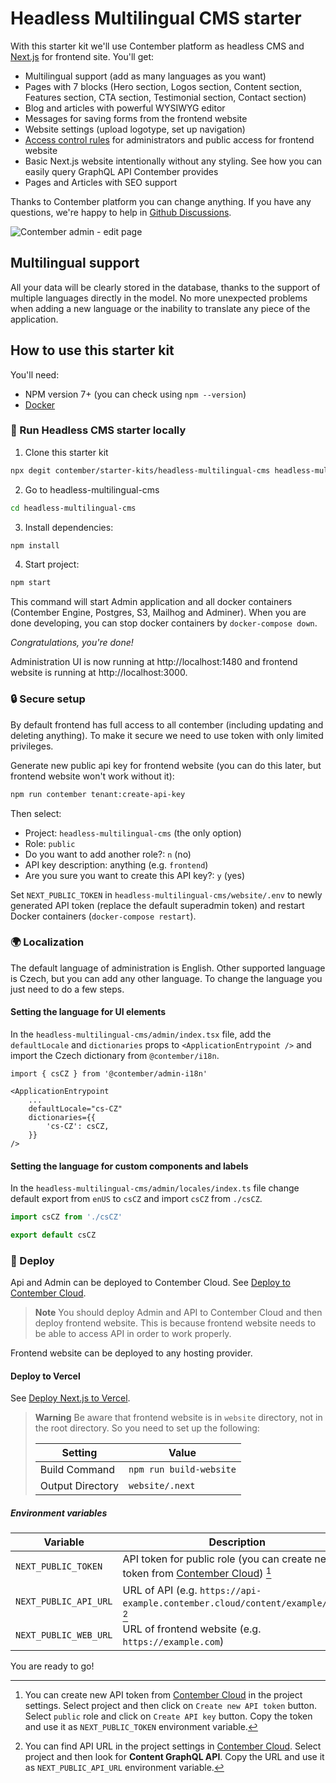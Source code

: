 # Headless Multilingual CMS starter

With this starter kit we'll use Contember platform as headless CMS and [Next.js](https://nextjs.org/) for frontend site. You'll get:

- Multilingual support (add as many languages as you want)
- Pages with 7 blocks (Hero section, Logos section, Content section, Features section, CTA section, Testimonial section, Contact section)
- Blog and articles with powerful WYSIWYG editor
- Messages for saving forms from the frontend website
- Website settings (upload logotype, set up navigation)
- [Access control rules](https://docs.contember.com/schema/acl) for administrators and public access for frontend website
- Basic Next.js website intentionally without any styling. See how you can easily query GraphQL API Contember provides
- Pages and Articles with SEO support

Thanks to Contember platform you can change anything. If you have any questions, we're happy to help in [Github Discussions](https://github.com/orgs/contember/discussions/categories/support).

![Contember admin - edit page](https://user-images.githubusercontent.com/47249487/165333300-fcde9280-3c41-4f9e-9443-542bf6986f7e.png)

## Multilingual support

All your data will be clearly stored in the database, thanks to the support of multiple languages directly in the model. No more unexpected problems when adding a new language or the inability to translate any piece of the application.

## How to use this starter kit

You'll need:

- NPM version 7+ (you can check using `npm --version`)
- [Docker](https://docs.docker.com/get-docker/)

### 🚀 Run Headless CMS starter locally

1. Clone this starter kit

```bash
npx degit contember/starter-kits/headless-multilingual-cms headless-multilingual-cms
```

2. Go to headless-multilingual-cms

```bash
cd headless-multilingual-cms
```

3. Install dependencies:

```bash
npm install
```

4. Start project:

```bash
npm start
```

This command will start Admin application and all docker containers (Contember Engine, Postgres, S3, Mailhog and Adminer). When you are done developing, you can stop docker containers by `docker-compose down`.

_Congratulations, you're done!_

Administration UI is now running at http://localhost:1480 and frontend website is running at http://localhost:3000.

### 🔒 Secure setup

By default frontend has full access to all contember (including updating and deleting anything). To make it secure we need to use token with only limited privileges.

Generate new public api key for frontend website (you can do this later, but frontend website won't work without it):

```bash
npm run contember tenant:create-api-key
```

Then select:

- Project: `headless-multilingual-cms` (the only option)
- Role: `public`
- Do you want to add another role?: `n` (no)
- API key description: anything (e.g. `frontend`)
- Are you sure you want to create this API key?: `y` (yes)

Set `NEXT_PUBLIC_TOKEN` in `headless-multilingual-cms/website/.env` to newly generated API token (replace the default superadmin token) and restart Docker containers (`docker-compose restart`).

### 🌍 Localization

The default language of administration is English. Other supported language is Czech, but you can add any other language. To change the language you just need to do a few steps.

#### Setting the language for UI elements

In the `headless-multilingual-cms/admin/index.tsx` file, add the `defaultLocale` and `dictionaries` props to `<ApplicationEntrypoint />` and import the Czech dictionary from `@contember/i18n`.

```tsx title="headless-multilingual-cms/admin/index.tsx"
import { csCZ } from '@contember/admin-i18n'

<ApplicationEntrypoint
	...
	defaultLocale="cs-CZ"
	dictionaries={{
		'cs-CZ': csCZ,
	}}
/>
```

#### Setting the language for custom components and labels

In the `headless-multilingual-cms/admin/locales/index.ts` file change default export from `enUS` to `csCZ` and import `csCZ` from `./csCZ`.

```ts title="headless-multilingual-cms/admin/locales/index.ts"
import csCZ from './csCZ'

export default csCZ
```

### 🎢 Deploy

Api and Admin can be deployed to Contember Cloud. See [Deploy to Contember Cloud](https://docs.contember.com/guides/deploy-contember).

> **Note**
> You should deploy Admin and API to Contember Cloud and then deploy frontend website. This is because frontend website needs to be able to access API in order to work properly.

Frontend website can be deployed to any hosting provider. 

#### Deploy to Vercel
See [Deploy Next.js to Vercel](https://nextjs.org/docs/deployment). 

> **Warning**
> Be aware that frontend website is in `website` directory, not in the root directory. 
> So you need to set up the following:
>
> | Setting | Value |
> | -------- | ----------- |
> | Build Command | `npm run build-website` |
> | Output Directory | `website/.next` |

##### Environment variables

| Variable | Description |
| -------- | ----------- |
| `NEXT_PUBLIC_TOKEN` | API token for public role (you can create new api token from [Contember Cloud](https://contember.cloud)) [^1] |
| `NEXT_PUBLIC_API_URL` | URL of API (e.g. `https://api-example.contember.cloud/content/example/live`) [^2] |
| `NEXT_PUBLIC_WEB_URL` | URL of frontend website (e.g. `https://example.com`) |

You are ready to go!

[^1]: You can create new API token from [Contember Cloud](https://contember.cloud) in the project settings. Select project and then click on `Create new API token` button. Select `public` role and click on `Create API key` button. Copy the token and use it as `NEXT_PUBLIC_TOKEN` environment variable.


[^2]: You can find API URL in the project settings in [Contember Cloud](https://contember.cloud). Select project and then look for **Content GraphQL API**. Copy the URL and use it as `NEXT_PUBLIC_API_URL` environment variable.
